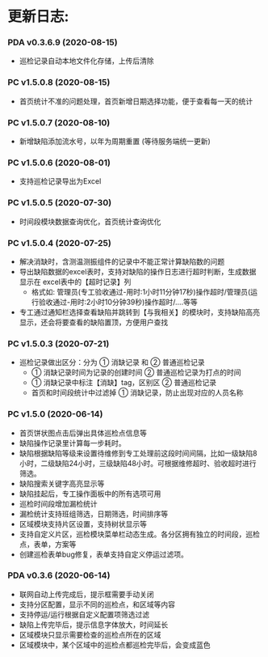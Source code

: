 # 更新日志:

### PDA v0.3.6.9  (2020-08-15)

- 巡检记录自动本地文件化存储，上传后清除

### PC v1.5.0.8 (2020-08-15)

- 首页统计不准的问题处理，首页新增日期选择功能，便于查看每一天的统计


### PC v1.5.0.7 (2020-08-10)

- 新增缺陷添加流水号，以年为周期重置 (等待服务端统一更新)

### PC v1.5.0.6 (2020-08-01)

- 支持巡检记录导出为Excel

### PC v1.5.0.5 (2020-07-30)

- 时间段模块数据查询优化，首页统计查询优化

### PC v1.5.0.4 (2020-07-25)

- 解决消缺时，含测温测振组件的记录中不能正常计算缺陷数的问题
- 导出缺陷数据的excel表时，支持对缺陷的操作日志进行超时判断，生成数据显示在 excel表中的【超时记录】列
  - 格式如: 管理员(专工验收通过-用时:1小时11分钟17秒)操作超时/管理员(运行验收通过-用时:2小时10分钟39秒)操作超时/....等等
- 专工通过通知栏选择查看缺陷并跳转到【与我相关】的模块时，支持缺陷高亮显示，还会将要查看的缺陷置顶，方便用户查找

### PC v1.5.0.3  (2020-07-21)

- 巡检记录做出区分：分为 ① 消缺记录 和 ② 普通巡检记录
  - ① 消缺记录时间为记录的创建时间 ② 普通巡检记录为打点的时间
  - ① 消缺记录中标注【消缺】tag，区别区 ② 普通巡检记录 
  - 首页和时间段统计中过滤掉 ① 消缺记录，防止出现对应的人员名称

### PC v1.5.0  (2020-06-14)

- 首页饼状图点击后弹出具体巡检点信息等
- 缺陷操作记录里计算每一步耗时。
- 缺陷根据缺陷等级来设置待维修到专工处理前这段时间间隔，比如一级缺陷8小时，二级缺陷24小时，三级缺陷48小时。可根据维修超时、验收超时进行筛选。
- 缺陷搜索关键字高亮显示等
- 缺陷挂起后，专工操作面板中的所有选项可用
- 巡检时间段增加漏检统计
- 漏检统计支持班组筛选，日期筛选，时间排序等
- 区域模块支持片区设置，支持树状显示等
- 支持自定义片区，巡检模块菜单栏动态生成。各分区拥有独立的时间段，巡检点，表单，方案等
- 创建巡检表单bug修复，表单支持自定义停运过滤项。

### PDA v0.3.6  (2020-06-14)

- 联网自动上传完成后，提示框需要手动关闭
- 支持分区配置，显示不同的巡检点，和区域等内容
- 支持停运/运行根据自定义配置项筛选过滤
- 缺陷上传完毕后，提示信息字体放大，时间延长
- 区域模块只显示需要检查的巡检点所在的区域
- 区域模块中，某个区域中的巡检点都巡检完毕后，会变成蓝色